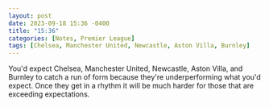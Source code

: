```yaml
---
layout: post
date: 2023-09-18 15:36 -0400
title: "15:36"
categories: [Notes, Premier League]
tags: [Chelsea, Manchester United, Newcastle, Aston Villa, Burnley]
---
```


You'd expect Chelsea, Manchester United, Newcastle, Aston Villa, and Burnley to catch a run of form because they're underperforming what you'd expect. Once they get in a rhythm it will be much harder for those that are exceeding expectations.


